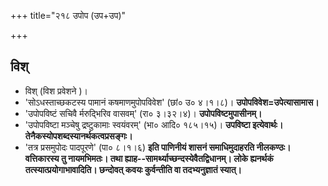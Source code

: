 +++
title="२१८ उपोप (उप+उप)"

+++

## विश्
- विश् (विश प्रवेशने )।
- 'सोऽधस्ताच्छकटस्य पामानं कषमाणमुपोपविवेश' (छां० उ० ४।१।८)। **उपोपविवेश=उपेत्यासामास।**
- 'उपोपविष्टं सचिवै र्मरुद्भिरिव वासवम्' (रा० ३।३२।४)। **उपोपविष्टमुपासीनम्।**
- 'उपोपविष्टा मञ्चेषु द्रष्टुकामाः स्वयंवरम्' (भा० आदि० १८५।१५)। **उपविष्टा इत्येवार्थः। तेनैकस्योपशब्दस्यानर्थकत्वप्रसङ्गः।**
- 'तत्र प्रसमुपोदः पादपूरणे' (पा० ८।१।६) **इति पाणिनीयं शासनं समाधिमुदाहरति नीलकण्ठः। वत्तिकारस्य तु नायमभिमतः। तथा ह्याह--सामर्थ्याच्छन्दस्येवैतद्विधानम्। लोके ह्यनर्थकं तत्स्यात्प्रयोगाभावादिति। छन्दोवत् कवयः कुर्वन्तीति वा तदभ्यनुज्ञातं स्यात्।**
